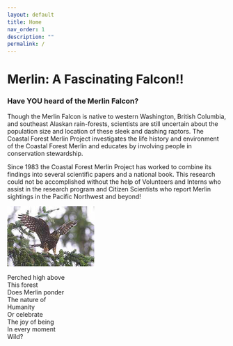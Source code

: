 ```yaml
---
layout: default
title: Home
nav_order: 1
description: ""
permalink: /
---
```


# Merlin: A Fascinating Falcon!!

### Have YOU heard of the Merlin Falcon?

Though the Merlin Falcon is native to western Washington, British Columbia, and southeast Alaskan rain-forests, scientists are still uncertain about the population size and location of these sleek and dashing raptors. The Coastal Forest Merlin Project investigates the life history and environment of the Coastal Forest Merlin and educates by involving people in conservation stewardship.

Since 1983 the Coastal Forest Merlin Project has worked to combine its findings into several scientific papers and a national book. This research could not be accomplished without the help of Volunteers and Interns who assist in the research program and Citizen Scientists who report Merlin sightings in the Pacific Northwest and beyond!

<div class="poem">
<img src="/assets/images/merlin2.jpg" alt="Merlin Falcon on a tree branch" description="Merlin Falcon on a tree branch"/><br/>

Perched high above<br/>
This forest<br/>
Does Merlin ponder<br/>
The nature of<br/>
Humanity<br/>
Or celebrate<br/>
The joy of being<br/>
In every moment<br/>
Wild?<br/>
</div>
